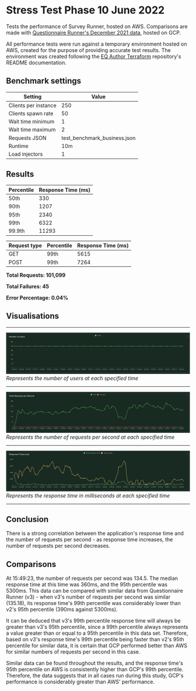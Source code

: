# Stress Test Phase 10 June 2022

Tests the performance of Survey Runner, hosted on AWS. Comparisons are made with [Questionnaire Runner's December 2021 data](https://github.com/ONSdigital/eq-survey-runner-benchmark/blob/master/doc/performance-testing/cloud-run/0001_stress-test-december-2021.md), hosted on GCP.

All performance tests were run against a temporary environment hosted on AWS, created for the purpose of providing accurate test results. The environment was created following the [EQ Author Terraform](https://github.com/ONSdigital/eq-author-terraform) repository's README documentation.

## Benchmark settings

| Setting              | Value                        |
| -------------------- | ---------------------------- |
| Clients per instance | 250                          |
| Clients spawn rate   | 50                           |
| Wait time minimum    | 1                            |
| Wait time maximum    | 2                            |
| Requests JSON        | test_benchmark_business.json |
| Runtime              | 10m                          |
| Load injectors       | 1                            |

## Results

| Percentile | Response Time (ms) |
| ---------- | ------------------ |
| 50th       | 330                |
| 90th       | 1207               |
| 95th       | 2340               |
| 99th       | 6322               |
| 99.9th     | 11293              |

| Request type | Percentile | Response Time (ms) |
| ------------ | ---------- | ------------------ |
| GET          | 99th       | 5615               |
| POST         | 99th       | 7264               |

**Total Requests: 101,099**

**Total Failures: 45**

**Error Percentage: 0.04%**

## Visualisations

---

![](number_of_users.png)
_Represents the number of users at each specified time_

---

![](requests_per_second.png)
_Represents the number of requests per second at each specified time_

---

![](response_time.png)
_Represents the response time in milliseconds at each specified time_

---

## Conclusion

There is a strong correlation between the application's response time and the number of requests per second - as response time increases, the number of requests per second decreases.

## Comparisons

At 15:49:23, the number of requests per second was 134.5. The median response time at this time was 360ms, and the 95th percentile was 5300ms. This data can be compared with similar data from Questionnaire Runner (v3) - when v3's number of requests per second was similar (135.18), its response time's 99th percentile was considerably lower than v2's 95th percentile (390ms against 5300ms).

It can be deduced that v3's 99th percentile response time will always be greater than v3's 95th percentile, since a 99th percentile always represents a value greater than or equal to a 95th percentile in this data set. Therefore, based on v3's response time's 99th percentile being faster than v2's 95th percentile for similar data, it is certain that GCP performed better than AWS for similar numbers of requests per second in this case.

Similar data can be found throughout the results, and the response time's 95th percentile on AWS is consistently higher than GCP's 99th percentile. Therefore, the data suggests that in all cases run during this study, GCP's performance is considerably greater than AWS' performance.
